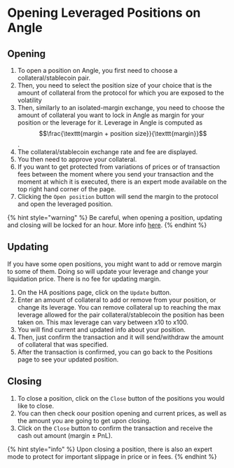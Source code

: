 # Opening Leveraged Positions on Angle

## Opening

1. To open a position on Angle, you first need to choose a collateral/stablecoin pair.
2. Then, you need to select the position size of your choice that is the amount of collateral from the protocol for which you are exposed to the volatility
3. Then, similarly to an isolated-margin exchange, you need to choose the amount of collateral you want to lock in Angle as margin for your position or the leverage for it. Leverage in Angle is computed as $$\frac{\texttt{margin + position size}}{\texttt{margin}}$$.
4. The collateral/stablecoin exchange rate and fee are displayed.
5. You then need to approve your collateral.
6. If you want to get protected from variations of prices or of transaction fees between the moment where you send your transaction and the moment at which it is executed, there is an expert mode available on the top right hand corner of the page.
7. Clicking the `Open position` button will send the margin to the protocol and open the leveraged position.

{% hint style="warning" %}
Be careful, when opening a position, updating and closing will be locked for an hour. More info [here](app-faq.md).
{% endhint %}

## Updating

If you have some open positions, you might want to add or remove margin to some of them. Doing so will update your leverage and change your liquidation price. There is no fee for updating margin.

1. On the HA positions page, click on the `Update` button.
2. Enter an amount of collateral to add or remove from your position, or change its leverage. You can remove collateral up to reaching the max leverage allowed for the pair collateral/stablecoin the position has been taken on. This max leverage can vary between x10 to x100.
3. You will find current and updated info about your position.
4. Then, just confirm the transaction and it will send/withdraw the amount of collateral that was specified.
5. After the transaction is confirmed, you can go back to the Positions page to see your updated position.

## Closing

1. To close a position, click on the `Close` button of the positions you would like to close.
2. You can then check oour position opening and current prices, as well as the amount you are going to get upon closing.
3. Click on the `Close` button to confirm the transaction and receive the cash out amount (margin ± PnL).

{% hint style="info" %} Upon closing a position, there is also an expert mode to protect for important slippage in price or in fees.
{% endhint %}

